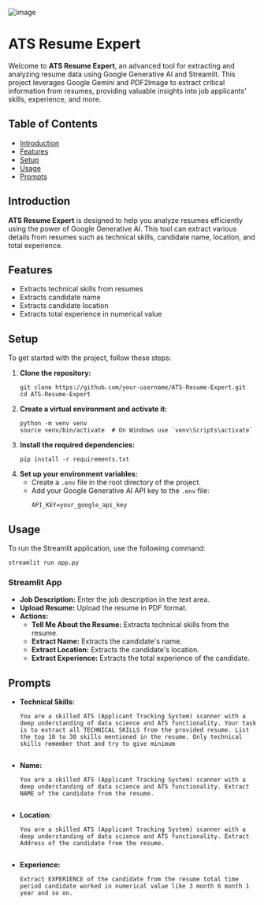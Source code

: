 ![image](https://github.com/user-attachments/assets/ce0b11f6-77cc-407f-b443-28688492ecc3)

<h1>ATS Resume Expert</h1>

<p>Welcome to <strong>ATS Resume Expert</strong>, an advanced tool for extracting and analyzing resume data using Google Generative AI and Streamlit. This project leverages Google Gemini and PDF2Image to extract critical information from resumes, providing valuable insights into job applicants' skills, experience, and more.</p>

<h2>Table of Contents</h2>
<ul>
    <li><a href="#introduction">Introduction</a></li>
    <li><a href="#features">Features</a></li>
    <li><a href="#setup">Setup</a></li>
    <li><a href="#usage">Usage</a></li>
    <li><a href="#prompts">Prompts</a></li>
</ul>

<h2 id="introduction">Introduction</h2>
<p><strong>ATS Resume Expert</strong> is designed to help you analyze resumes efficiently using the power of Google Generative AI. This tool can extract various details from resumes such as technical skills, candidate name, location, and total experience.</p>

<h2 id="features">Features</h2>
<ul>
    <li>Extracts technical skills from resumes</li>
    <li>Extracts candidate name</li>
    <li>Extracts candidate location</li>
    <li>Extracts total experience in numerical value</li>
</ul>

<h2 id="setup">Setup</h2>
<p>To get started with the project, follow these steps:</p>
<ol>
    <li><strong>Clone the repository:</strong>
        <pre><code>git clone https://github.com/your-username/ATS-Resume-Expert.git
cd ATS-Resume-Expert</code></pre>
    </li>
    <li><strong>Create a virtual environment and activate it:</strong>
        <pre><code>python -m venv venv
source venv/bin/activate  # On Windows use `venv\Scripts\activate`</code></pre>
    </li>
    <li><strong>Install the required dependencies:</strong>
        <pre><code>pip install -r requirements.txt</code></pre>
    </li>
    <li><strong>Set up your environment variables:</strong>
        <ul>
            <li>Create a <code>.env</code> file in the root directory of the project.</li>
            <li>Add your Google Generative AI API key to the <code>.env</code> file:
                <pre><code>API_KEY=your_google_api_key</code></pre>
            </li>
        </ul>
    </li>
</ol>

<h2 id="usage">Usage</h2>
<p>To run the Streamlit application, use the following command:</p>
<pre><code>streamlit run app.py</code></pre>

<h3>Streamlit App</h3>
<ul>
    <li><strong>Job Description:</strong> Enter the job description in the text area.</li>
    <li><strong>Upload Resume:</strong> Upload the resume in PDF format.</li>
    <li><strong>Actions:</strong>
        <ul>
            <li><strong>Tell Me About the Resume:</strong> Extracts technical skills from the resume.</li>
            <li><strong>Extract Name:</strong> Extracts the candidate's name.</li>
            <li><strong>Extract Location:</strong> Extracts the candidate's location.</li>
            <li><strong>Extract Experience:</strong> Extracts the total experience of the candidate.</li>
        </ul>
    </li>
</ul>

<h2 id="prompts">Prompts</h2>
<ul>
    <li><strong>Technical Skills:</strong>
        <pre><code>You are a skilled ATS (Applicant Tracking System) scanner with a deep understanding of data science and ATS functionality. Your task is to extract all TECHNICAL SKILLS from the provided resume. List the top 10 to 30 skills mentioned in the resume. Only technical skills remember that and try to give minimum 
        </code></pre>
    </li>
    <li><strong>Name:</strong>
        <pre><code>You are a skilled ATS (Applicant Tracking System) scanner with a deep understanding of data science and ATS functionality. Extract NAME of the candidate from the resume.
        </code></pre>
    </li>
    <li><strong>Location:</strong>
        <pre><code>You are a skilled ATS (Applicant Tracking System) scanner with a deep understanding of data science and ATS functionality. Extract Address of the candidate from the resume.
        </code></pre>
    </li>
    <li><strong>Experience:</strong>
        <pre><code>Extract EXPERIENCE of the candidate from the resume total time period candidate worked in numerical value like 3 month 6 month 1 year and so on.
        </code></pre>
    </li>
</ul>

